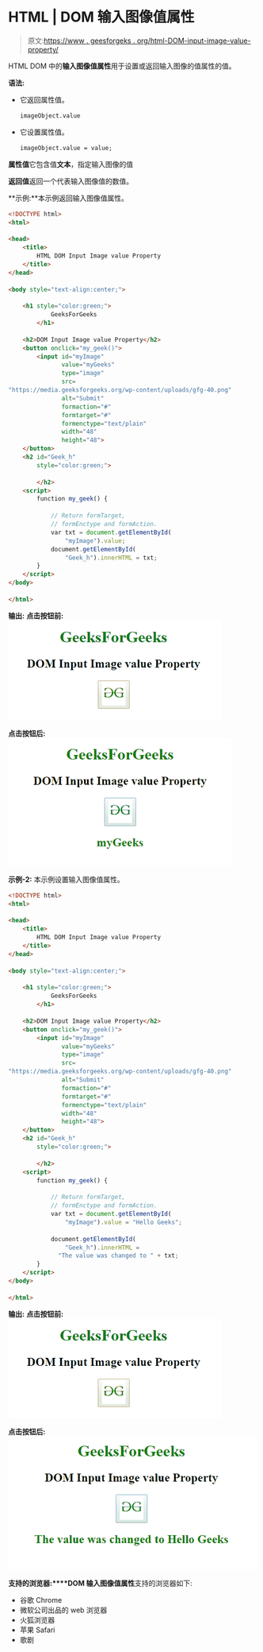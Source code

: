 # HTML | DOM 输入图像值属性

> 原文:[https://www . geesforgeks . org/html-DOM-input-image-value-property/](https://www.geeksforgeeks.org/html-dom-input-image-value-property/)

HTML DOM 中的**输入图像值属性**用于设置或返回输入图像的值属性的值。

**语法:**

*   它返回属性值。

    ```html
    imageObject.value
    ```

*   它设置属性值。

    ```html
    imageObject.value = value;
    ```

**属性值**它包含值**文本**，指定输入图像的值

**返回值**返回一个代表输入图像值的数值。

**示例:**本示例返回输入图像值属性。

```html
<!DOCTYPE html>
<html>

<head>
    <title>
        HTML DOM Input Image value Property
    </title>
</head>

<body style="text-align:center;">

    <h1 style="color:green;"> 
            GeeksForGeeks 
        </h1>

    <h2>DOM Input Image value Property</h2>
    <button onclick="my_geek()">
        <input id="myImage"
               value="myGeeks" 
               type="image" 
               src=
"https://media.geeksforgeeks.org/wp-content/uploads/gfg-40.png" 
               alt="Submit" 
               formaction="#"
               formtarget="#" 
               formenctype="text/plain" 
               width="48"
               height="48">
    </button>
    <h2 id="Geek_h"
        style="color:green;"> 

        </h2>
    <script>
        function my_geek() {

            // Return formTarget,
            // formEnctype and formAction. 
            var txt = document.getElementById(
                "myImage").value;
            document.getElementById(
                "Geek_h").innerHTML = txt;
        }
    </script>
</body>

</html>
```

**输出:**
**点击按钮前:**
![](img/f19931d14dab239dfcc8f35c62d47ffd.png)

**点击按钮后:**
![](img/651e9becece34f77b8d02e9b945da5bd.png)

**示例-2:** 本示例设置输入图像值属性。

```html
<!DOCTYPE html>
<html>

<head>
    <title>
        HTML DOM Input Image value Property
    </title>
</head>

<body style="text-align:center;">

    <h1 style="color:green;"> 
            GeeksForGeeks 
        </h1>

    <h2>DOM Input Image value Property</h2>
    <button onclick="my_geek()">
        <input id="myImage"
               value="myGeeks" 
               type="image" 
               src=
"https://media.geeksforgeeks.org/wp-content/uploads/gfg-40.png" 
               alt="Submit" 
               formaction="#" 
               formtarget="#" 
               formenctype="text/plain" 
               width="48" 
               height="48">
    </button>
    <h2 id="Geek_h"
        style="color:green;"> 

        </h2>
    <script>
        function my_geek() {

            // Return formTarget,
            // formEnctype and formAction. 
            var txt = document.getElementById(
                "myImage").value = "Hello Geeks";

            document.getElementById(
                "Geek_h").innerHTML =
              "The value was changed to " + txt;
        }
    </script>
</body>

</html>
```

**输出:**
**点击按钮前:**
![](img/f19931d14dab239dfcc8f35c62d47ffd.png)

**点击按钮后:**
![](img/fbc5cc04b422f8780c9db681b35786f7.png)

**支持的浏览器:****DOM 输入图像值属性**支持的浏览器如下:

*   谷歌 Chrome
*   微软公司出品的 web 浏览器
*   火狐浏览器
*   苹果 Safari
*   歌剧